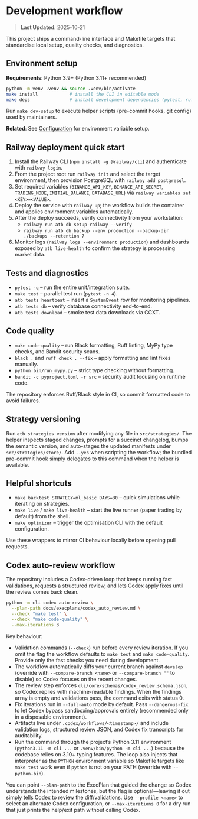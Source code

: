 # Development workflow

> **Last Updated**: 2025-10-21

This project ships a command-line interface and Makefile targets that standardise local setup, quality checks, and diagnostics.

## Environment setup

**Requirements**: Python 3.9+ (Python 3.11+ recommended)

```bash
python -m venv .venv && source .venv/bin/activate
make install            # install the CLI in editable mode
make deps               # install development dependencies (pytest, ruff, mypy, etc.)
```

Run `make dev-setup` to execute helper scripts (pre-commit hooks, git config) used by maintainers.

**Related**: See [Configuration](configuration.md) for environment variable setup.

## Railway deployment quick start

1. Install the Railway CLI (`npm install -g @railway/cli`) and authenticate with `railway login`.
2. From the project root run `railway init` and select the target environment, then provision PostgreSQL with `railway add postgresql`.
3. Set required variables (`BINANCE_API_KEY`, `BINANCE_API_SECRET`, `TRADING_MODE`, `INITIAL_BALANCE`, `DATABASE_URL`) via `railway variables set <KEY>=<VALUE>`.
4. Deploy the service with `railway up`; the workflow builds the container and applies environment variables automatically.
5. After the deploy succeeds, verify connectivity from your workstation:
   - `railway run atb db setup-railway --verify`
   - `railway run atb db backup --env production --backup-dir ./backups --retention 7`
6. Monitor logs (`railway logs --environment production`) and dashboards exposed by `atb live-health` to confirm the strategy is processing market data.

## Tests and diagnostics

- `pytest -q` – run the entire unit/integration suite.
- `make test` – parallel test run (`pytest -n 4`).
- `atb tests heartbeat` – insert a `SystemEvent` row for monitoring pipelines.
- `atb tests db` – verify database connectivity end-to-end.
- `atb tests download` – smoke test data downloads via CCXT.

## Code quality

- `make code-quality` – run Black formatting, Ruff linting, MyPy type checks, and Bandit security scans.
- `black .` and `ruff check . --fix` – apply formatting and lint fixes manually.
- `python bin/run_mypy.py` – strict type checking without formatting.
- `bandit -c pyproject.toml -r src` – security audit focusing on runtime code.

The repository enforces Ruff/Black style in CI, so commit formatted code to avoid failures.

## Strategy versioning

Run `atb strategies version` after modifying any file in `src/strategies/`. The helper inspects staged changes, prompts for a
succinct changelog, bumps the semantic version, and auto-stages the updated manifests under `src/strategies/store/`. Add
`--yes` when scripting the workflow; the bundled pre-commit hook simply delegates to this command when the helper is available.

## Helpful shortcuts

- `make backtest STRATEGY=ml_basic DAYS=30` – quick simulations while iterating on strategies.
- `make live` / `make live-health` – start the live runner (paper trading by default) from the shell.
- `make optimizer` – trigger the optimisation CLI with the default configuration.

Use these wrappers to mirror CI behaviour locally before opening pull requests.

## Codex auto-review workflow

The repository includes a Codex-driven loop that keeps running fast validations, requests a structured review, and lets Codex apply fixes until the review comes back clean.

```bash
python -m cli codex auto-review \
  --plan-path docs/execplans/codex_auto_review.md \
  --check "make test" \
  --check "make code-quality" \
  --max-iterations 3
```

Key behaviour:

- Validation commands (`--check`) run before every review iteration. If you omit the flag the workflow defaults to `make test` and `make code-quality`. Provide only the fast checks you need during development.
- The workflow automatically diffs your current branch against `develop` (override with `--compare-branch <name>` or `--compare-branch ""` to disable) so Codex focuses on the recent changes.
- The review step enforces `cli/core/schemas/codex_review.schema.json`, so Codex replies with machine-readable findings. When the findings array is empty and validations pass, the command exits with status 0.
- Fix iterations run in `--full-auto` mode by default. Pass `--dangerous-fix` to let Codex bypass sandboxing/approvals entirely (recommended only in a disposable environment).
- Artifacts live under `.codex/workflows/<timestamp>/` and include validation logs, structured review JSON, and Codex fix transcripts for auditability.
- Run the command through the project’s Python 3.11 environment (`python3.11 -m cli ...` or `.venv/bin/python -m cli ...`) because the codebase relies on 3.10+ typing features. The loop also injects that interpreter as the `PYTHON` environment variable so Makefile targets like `make test` work even if `python` is not on your PATH (override with `--python-bin`).

You can point `--plan-path` to the ExecPlan that guided the change so Codex understands the intended milestones, but the flag is optional—leaving it out simply tells Codex to review the diff/validations. Use `--profile <name>` to select an alternate Codex configuration, or `--max-iterations 0` for a dry run that just prints the help/exit path without calling Codex.
